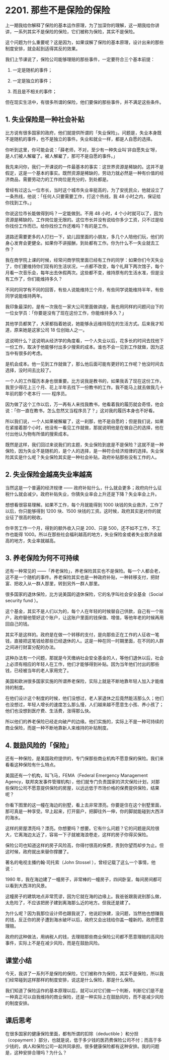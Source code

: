 # 2201. 那些不是保险的保险

上一期我给你解释了保险的基本运作原理，为了加深你的理解，这一期我给你讲讲，一系列其实不是保险的保险，它们被称为保险，其实不是保险。

这个问题为什么重要呢？这是因为，如果误解了保险的基本原理，设计出来的那些制度安排，就会起到适得其反的效果。

我们上节课说了，保险公司能够理赔的那些事件，一定要符合三个基本前提：

1. 一定是随机的事件；

2. 一定是独立的事件；

3. 而且是不相关的事件；

但在现实生活中，有很多所谓的保险，他们要保的那些事件，并不满足这些条件。

## 1. 失业保险是一种社会补贴

比方说有很多国家的政府，他们就提供所谓的「失业保险」。问题是，失业本身既不是随机的事件，也不是独立的事件。失业和就业一样，都是人自愿的选择。

你听到这里，你可能会说：「薛老师，不对，至少有一种失业叫‘非自愿失业’呀，是人们被人解雇了。被人解雇了，那可不是自愿的事件。」

我先来问你，我们一开课说的一件最基本的事实：这世界资源是稀缺的。这并不是假定，这是一个基本的事实。既然资源是稀缺的，劳动力就必然是一种有价值的经济商品，需要劳动力的工作岗位是充分的，到处都是。

曾经有过这么一位市长，当时这个城市失业率挺高的，为了安抚民众，他就设立了一条热线，他说：「任何人只要需要工作，打这个热线，我 48 小时之内，保证给你找到工作。」

你说这位市长能做得到吗？一定能做到。不用 48 小时，4 个小时就可以了，因为资源是稀缺的，工作岗位是无限的。这位市长并没有说给你多少工资，只不过是给你找份工作而已。给你找份工作还难吗？有的是工作。

道路还需要更多的人打扫一下，幼儿园里面的小朋友，多几个人陪他们玩，他们的身心发育会更健全。如果你不讲报酬，到处都有工作。你为什么不一失业就去工作？

 


我在商学院上课的时候，经常问商学院里面已经有工作的同学：如果你们今天失业了，你们要维持你们现有的生活状况，一点都不改变，每个礼拜下两次馆子，每个月看一次音乐会，每年出去休假两次。这些都不变，维持原有的生活水准，但是没有工作了，你们能维持多久？

不同的同学有不同的回答，有些人说能维持三个月，有些同学说能维持半年，有些同学说能维持两年。

我印象最深的，是有一次我在一家大公司里面做讲座，我也用同样的问题问台下的一位女学员：「你要是没有了现在这份工作，你能维持多久？」

其他学员都笑了，大家都指着她说，她能够永远维持现在的生活方式。后来我才知道，原来她是这家公司 18 位创始人之一。

这说明什么？这说明从经济学的角度看，一个人失业以后，花多长的时间去找他下一份工作，取决于他能够付出多少搜索的成本。谁也不会一见到工作就做，因为这当中有很多的考虑。

是机会成本。他一见到工作就做了，那么他后面可能有更好的工作呢？他没时间去选择，没时间去比较了。

一个人的工作履历本身也很重要。比方说我是教书的，如果我丢了现在这份工作，我至少得花上三个月、花上半年去找下一份教书的工作。我不能马上就去做我几十年前的那个老本行 —— 程序员。

因为做了这个工作以后，万一再有人来找我教书，他看着我的履历就会奇怪，他会说：「你一直在教书，怎么忽然又当程序员了？」这对我的履历本身也不好看。

所以我们说，一个人如果被解雇了，这一刹那，他不是自愿的；但是我们说，如果在紧接着那个小时，他没有一看见工作就做，那就说明他是在做自己的选择，他在付出他认为物有所值的搜索成本。

既然是这样，我们回过来说我们的主题，失业保险到底是不是保险？这就不是一种保险，因为失业不是随机的，是个人的选择，是一种符合经济规律的选择。失业保险其实是什么呢？失业保险其实是一种社会补贴，政府补贴那些没有工作的人。

## 2. 失业保险金越高失业率越高

当然这是一个普遍的经济规律 —— 政府补贴什么，什么就会更多；政府向什么征税什么就会减少。政府补贴失业，你猜失业率会上升还是下降？失业率会上升。

想想看很容易理解。如果不工作，每个月就能得到 1000 块钱的失业救济，工作了以后，你只能够得到 1200 块、1500 块钱的工资。这时候，政府其实是对你的就业征了很高的税收。

你辛苦工作一个月，得到的额外收入只是 200、只是 500，还不如不工作，不工作也能得 1000。所以在那些社会福利越高的地方，失业保险金或者失业救济金越高的地方，失业率就越高。

## 3. 养老保险为何不可持续

还有一种常见的 ——「养老保险」，养老保险其实也不是保险。每一个人都会老，这不是一个随机的事件。养老保险其实也是一种政府补贴，一种转移支付，把财富、把收入从一群人那里，转到另外一群人那里。

很多国家的退休保险，比方说美国的退休保险，它的名字叫社会安全基金（Social security fund ）。

这个基金，其实不是人们以为的，每个人在年轻的时候替自己供款，自己有一个账户，政府替他管好这个账户，让这账户里面的钱保值、增值，等他年老的时候再用回自己的钱。

其实不是这样的。政府是在做一个转移的支付，是向那些正在工作的人征收一笔钱，直接把这笔钱给那些已经退休的人。这是一种在同一时期里面，在不同的人群之间进行财富分配的办法。

这种办法有一个问题，那就是今天缴纳社会安全基金的人，等他们退休以后，社会上必须有相应的年轻人在工作，他们才能够得到补贴。因为当年他们付出的那些钱，已经被当年的老人家用完了。

美国和欧洲很多国家实施的所谓养老保险，实际上就是不断地靠年轻人加入才能维持的制度。

在他们设计这个制度的时候，他们没想过，老人家退休之后竟然能活那么久；他们也没想过，年轻人增长的速度怎么那么慢，人们越来越不愿意生小孩、养小孩了；他们也没想到医疗费、生活费，涨得那么快。

所以他们的养老保险已经走向破产的边缘。他们实施的，实际上不是一种可持续的商业保险，而是一种不断地靠新人来维持的补贴制度。

## 4. 鼓励风险的「保险」

还有一种保险，是美国政府提供的，专门保那些商业机构不愿意保的保险。我们来看看这种保险有什么特点。

美国还有一个机构，叫飞马，FEMA（Federal Emergency Management Agency，联邦突发事件管理机构），他们就专门负责国家的洪灾保险计划，对那些保险公司不愿意提供保险的房屋，以远远低于市场价格的保费提供保险，结果呢？

你看下图里的这一幢在海边的别墅，看上去非常漂亮。你要是住在这个别墅里面，那可真是一种享受。早上起来，打开窗户，把脚往外一伸，你的脚就能碰到大西洋的海水。

 


这样的房屋漂亮吗？漂亮。你想要吗？想要。它有什么问题？它的问题是风险很大，它离海边太近了，容易一下子就被海浪卷走，这样的房子你得买保险。

保险公司也知道这样的房子风险高，你得付很高的保费，贵到你望而却步为止。但这时候，政府就出来替你撑腰了。

著名的电视主播约翰·司托索（John Stossel ），曾经记载了这么一个事情，他说：

1980 年，我在海边建了一幢房子，非常棒的一幢房子，四间卧室，每间房间都可以看到大西洋的风景。

这幢房子的建筑地点非常荒谬，因为它就在海的边缘上。我爸爸跟我说别那么做，太危险了，不应该把房子建到离海那么近的地方。但我还是建了。

为什么呢？因为我那位设计师也跟我说了，他说赶快建，没问题，当然他也想赚我的钱，反正你的房子遭到海水破坏以后，政府又会出钱给你盖一幢新的。政府愿意理赔。

政府的这种做法，用纳税人的钱，去理赔那些商业保险公司都不愿意理赔的高风险事件，实际上不是在减少风险，而是在鼓励风险。

## 课堂小结

今天，我讲了一系列不是保险的保险，它们被称作为保险，其实不是保险，所以我们经常碰到这样那样的制度安排，说这是什么保险，那是什么保险。

我们知道了保险运作的基本原理以后，就可以对它们做一个判断，判断它们是不是一种真正可以自我维持的商业保险，还是一种实际上在鼓励风险，而不是减少风险的制度安排。

## 课后思考

在很多国家的健康保险里面，都有所谓的扣除（deductible ）和分担（copayment ）部分，也就是说，低于多少钱的医药费保险公司不付；而高于多少钱的，病人和保险公司一起共同承担。很多健康保险都有这种安排。我的问题是，这种安排合理吗？为什么？


